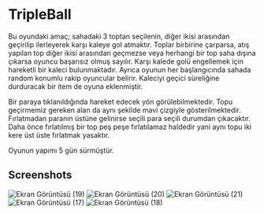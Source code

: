 # TripleBall

Bu oyundaki amaç; sahadaki 3 toptan seçilenin, diğer ikisi arasından geçirilip ilerleyerek karşı kaleye gol atmaktır. Toplar birbirine çarparsa, atış yapılan top diğer ikisi arasından geçmezse veya herhangi bir top saha dışına çıkarsa oyuncu başarısız olmuş sayılır.
Karşı kalede golü engellemek için hareketli bir kaleci bulunmaktadır. Ayrıca oyunun her başlangıcında sahada random konumlu rakip oyuncular belirir. Kaleciyi geçici süreliğine durduracak bir item de oyuna eklenmiştir.

Bir paraya tıklanıldığında hareket edecek yön görülebilmektedir. Topu geçirmemiz gereken alan da aynı şekilde mavi çizgiyle gösterilmektedir. Fırlatmadan paranın üstüne gelinirse seçili para seçili durumdan çıkacaktır.
Daha önce fırlatılmış bir top peş peşe fırlatılamaz haldedir yani aynı topu iki kere üst üste fırlatmak yasaktır.

Oyunun yapımı 5 gün sürmüştür.

## Screenshots

![Ekran Görüntüsü (19)](https://user-images.githubusercontent.com/102216059/195883992-a9f5116f-9dff-47bb-894d-1713955069f4.png)
![Ekran Görüntüsü (20)](https://user-images.githubusercontent.com/102216059/195883996-02b3fc37-6c64-44b4-a1bc-5bb3d42754e5.png)
![Ekran Görüntüsü (21)](https://user-images.githubusercontent.com/102216059/195884000-e10275d1-8cca-4422-a979-deeead4fc41f.png)
![Ekran Görüntüsü (17)](https://user-images.githubusercontent.com/102216059/195884003-87c1ae5e-322e-41c5-aff9-4bf35cdae8dd.png)
![Ekran Görüntüsü (18)](https://user-images.githubusercontent.com/102216059/195884004-4c71a73e-adbc-4380-bdf6-fafbc09bd326.png)
